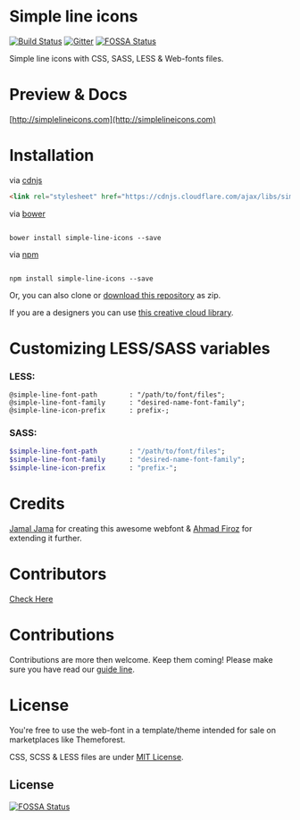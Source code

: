 Simple line icons
====
[![Build Status](https://travis-ci.org/thesabbir/simple-line-icons.svg?branch=master)](https://travis-ci.org/thesabbir/simple-line-icons)
[![Gitter](https://badges.gitter.im/Join%20Chat.svg)](https://gitter.im/thesabbir/simple-line-icons?utm_source=badge&utm_medium=badge&utm_campaign=pr-badge&utm_content=badge)
[![FOSSA Status](https://app.fossa.io/api/projects/git%2Bgithub.com%2Fcanv15%2Fsimple-line-icons.svg?type=shield)](https://app.fossa.io/projects/git%2Bgithub.com%2Fcanv15%2Fsimple-line-icons?ref=badge_shield)

Simple line icons with CSS, SASS, LESS & Web-fonts files.

Preview & Docs
===
[http://simplelineicons.com](http://simplelineicons.com)


Installation
====
via [cdnjs](http://cdnjs.com/libraries/simple-line-icons)
```html
<link rel="stylesheet" href="https://cdnjs.cloudflare.com/ajax/libs/simple-line-icons/2.4.1/css/simple-line-icons.css">
```
via [bower](http://bower.io/search/?q=simple-line-icons)

```shell

bower install simple-line-icons --save

```
via [npm](https://www.npmjs.com/package/simple-line-icons)

```shell

npm install simple-line-icons --save

```

Or, you can also clone or [download this repository](https://github.com/thesabbir/simple-line-icons/archive/master.zip) as zip.


If you are a designers you can use [this creative cloud library](http://adobe.ly/2bQ48wl).

Customizing LESS/SASS variables
====

### LESS:

```less
@simple-line-font-path        : "/path/to/font/files";
@simple-line-font-family      : "desired-name-font-family";
@simple-line-icon-prefix      : prefix-;
```

### SASS:

```sass
$simple-line-font-path        : "/path/to/font/files";
$simple-line-font-family      : "desired-name-font-family";
$simple-line-icon-prefix      : "prefix-";
```


Credits
===
[Jamal Jama](https://twitter.com/byjml) for creating this awesome webfont & [Ahmad Firoz](https://twitter.com/firoz_usf) for extending it further.

Contributors
====
[Check Here](https://github.com/thesabbir/simple-line-icons/graphs/contributors)

Contributions
====
Contributions are more then welcome. Keep them coming!
Please make sure you have read our [guide line](/CONTRIBUTING.md).

License
====
You're free to use the web-font in a template/theme intended for sale on marketplaces like Themeforest.

CSS, SCSS & LESS files are under [MIT License](/LICENSE.md).


## License
[![FOSSA Status](https://app.fossa.io/api/projects/git%2Bgithub.com%2Fcanv15%2Fsimple-line-icons.svg?type=large)](https://app.fossa.io/projects/git%2Bgithub.com%2Fcanv15%2Fsimple-line-icons?ref=badge_large)